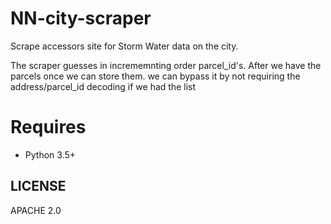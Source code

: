 # NN-city-scraper
Scrape accessors site for Storm Water data on the city. 

The scraper guesses in incrememnting order parcel_id's. After we have the parcels once we can store them. 
we can bypass it by not requiring the address/parcel_id decoding if we had the list


Requires
===
- Python 3.5+ 

LICENSE 
---
APACHE 2.0 
